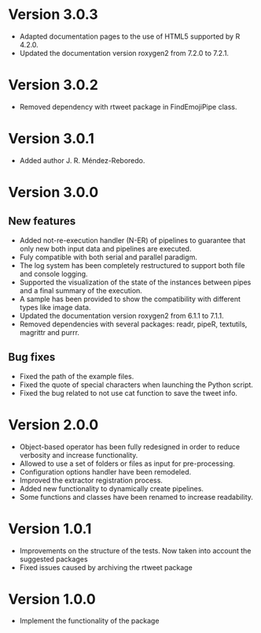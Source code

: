 # Version 3.0.3

-   Adapted documentation pages to the use of HTML5 supported by R 4.2.0.
-   Updated the documentation version roxygen2 from 7.2.0 to 7.2.1.

# Version 3.0.2

-   Removed dependency with rtweet package in FindEmojiPipe class.

# Version 3.0.1

-   Added author J. R. Méndez-Reboredo.

# Version 3.0.0

## New features

-   Added not-re-execution handler (N-ER) of pipelines to guarantee that only new both input data and pipelines are executed.
-   Fuly compatible with both serial and parallel paradigm.
-   The log system has been completely restructured to support both file and console logging.
-   Supported the visualization of the state of the instances between pipes and a final summary of the execution.
-   A sample has been provided to show the compatibility with different types like image data.
-   Updated the documentation version roxygen2 from 6.1.1 to 7.1.1.
-   Removed dependencies with several packages: readr, pipeR, textutils, magrittr and purrr.

## Bug fixes

-   Fixed the path of the example files.
-   Fixed the quote of special characters when launching the Python script.
-   Fixed the bug related to not use cat function to save the tweet info.

# Version 2.0.0

-   Object-based operator has been fully redesigned in order to reduce verbosity and increase functionality.
-   Allowed to use a set of folders or files as input for pre-processing.
-   Configuration options handler have been remodeled.
-   Improved the extractor registration process.
-   Added new functionality to dynamically create pipelines.
-   Some functions and classes have been renamed to increase readability.

# Version 1.0.1

-   Improvements on the structure of the tests. Now taken into account the suggested packages
-   Fixed issues caused by archiving the rtweet package

# Version 1.0.0

-   Implement the functionality of the package
